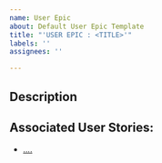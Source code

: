 ```yaml
---
name: User Epic
about: Default User Epic Template
title: "'USER EPIC : <TITLE>'"
labels: ''
assignees: ''

---
```


## Description


## Associated User Stories:
- [....](link)
